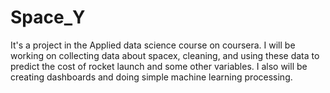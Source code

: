# Space_Y
It's a project in the Applied data science course on coursera. I will be working on collecting data about spacex, cleaning, and using these data to predict the cost of rocket launch and some other variables. I also will be creating dashboards and doing simple machine learning processing.
